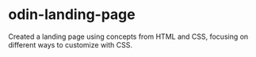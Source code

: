 # odin-landing-page
Created a landing page using concepts from HTML and CSS, focusing on different ways to customize with CSS.

